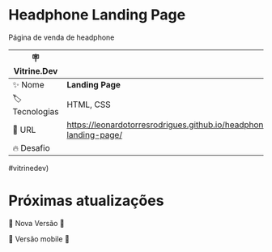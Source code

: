# Headphone Landing Page

Página de venda de headphone

| :placard: Vitrine.Dev |     |
| -------------  | --- |
| :sparkles: Nome        | **Landing Page**
| :label: Tecnologias | HTML, CSS
| :rocket: URL         | https://leonardotorresrodrigues.github.io/headphone-landing-page/
| :fire: Desafio     | 

<!-- Inserir imagem com a #vitrinedev ao final do link -->
#vitrinedev)

# Próximas atualizações

:construction: Nova Versão :construction:

:construction: Versão mobile :construction:
